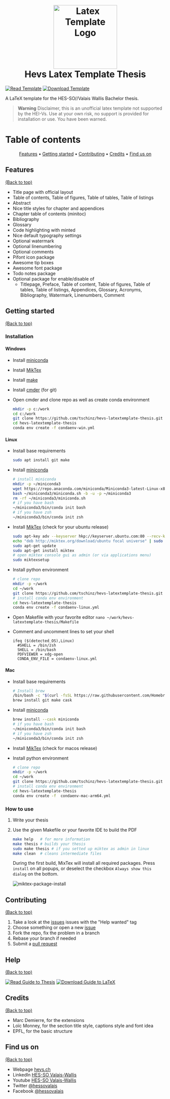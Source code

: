 <h1 align="center">
  <br>
  <img src="./04-resources/logos/logo.svg" alt="Latex Template Logo" width="200" height="200">
  <br>
  Hevs Latex Template Thesis
  <br>
</h1>

[![Read Template](https://img.shields.io/badge/Read-Template-blue)](https://github.com/tschinz/hevs-latextemplate-thesis/blob/master/thesis.pdf) [![Download Template](https://img.shields.io/badge/Download-Template-brightgreen)](https://github.com/tschinz/hevs-latextemplate-thesis/raw/master/thesis.pdf)

A LaTeX template for the HES-SO//Valais Wallis Bachelor thesis.

> **Warning**
> Disclaimer, this is an unofficial latex template not supported by the HEI-Vs. Use at your own risk, no support is provided for installation or use. You have been warned.

# Table of contents
<p align="center">
  <a href="#features">Features</a> •
  <a href="#getting-started">Getting started</a> •
  <a href="#contributing">Contributing</a> •
  <a href="#credits">Credits</a> •
  <a href="#find-us-on">Find us on</a>
</p>

## Features
[(Back to top)](#table-of-contents)

* Title page with official layout
* Table of contents, Table of figures, Table of tables, Table of listings
* Abstract
* Nice title styles for chapter and appendices
* Chapter table of contents (minitoc)
* Bibliography
* Glossary
* Code highlighting with minted
* Nice default typography settings
* Optional watermark
* Optional linenumbering
* Optional comments
* Pifont icon package
* Awesome tip boxes
* Awesome font package
* Todo notes package
* Optional package for enable/disable of
  * Titlepage, Preface, Table of content, Table of figures, Table of tables, Table of listings, Appendices, Glossary, Acronyms, Bibliography, Watermark, Linenumbers, Comment

## Getting started
[(Back to top)](#table-of-contents)

### Installation

#### Windows

* Install [miniconda](https://repo.anaconda.com/miniconda/Miniconda3-latest-Windows-x86_64.exe)

* Install [MikTex](https://miktex.org/download)

* Install [make](http://gnuwin32.sourceforge.net/packages/make.htm)

* Install [cmder](https://github.com/cmderdev/cmder/releases/latest) (for git)

* Open cmder and clone repo as well as create conda environment

  ```bash
  mkdir -p c:/work
  cd c:/work
  git clone https://github.com/tschinz/hevs-latextemplate-thesis.git
  cd hevs-latextemplate-thesis
  conda env create -f condaenv-win.yml
  ```

#### Linux

* Install base requirements

  ```bash
  sudo apt install git make
  ```

* Install [miniconda](https://docs.conda.io/en/latest/miniconda.html)

  ```bash
  # install miniconda
  mkdir -p ~/miniconda3
  wget https://repo.anaconda.com/miniconda/Miniconda3-latest-Linux-x86_64.sh -O ~/miniconda3/miniconda.sh
  bash ~/miniconda3/miniconda.sh -b -u -p ~/miniconda3
  rm -rf ~/miniconda3/miniconda.sh
  # if you have bash
  ~/miniconda3/bin/conda init bash
  # if you have zsh
  ~/miniconda3/bin/conda init zsh
  ```

* Install [MikTex](https://miktex.org/download) (check for your ubuntu release)

  ```bash
  sudo apt-key adv --keyserver hkp://keyserver.ubuntu.com:80 --recv-keys D6BC243565B2087BC3F897C9277A7293F59E4889
  echo "deb http://miktex.org/download/ubuntu focal universe" | sudo tee /etc/apt/sources.list.d/miktex.list
  sudo apt-get update
  sudo apt-get install miktex
  # open miktex console gui as admin (or via applications menu)
  sudo miktexsetup 
  ```

* Install python environment

  ```bash
  # clone repo
  mkdir -p ~/work
  cd ~/work
  git clone https://github.com/tschinz/hevs-latextemplate-thesis.git
  # install conda env environment
  cd hevs-latextemplate-thesis
  conda env create -f condaenv-linux.yml
  ```

* Open Makefile with your favorite editor
  `nano ~/work/hevs-latextemplate-thesis/Makefile`

* Comment and uncomment lines to set your shell
  ```
  ifeq ($(detected_OS),Linux)
	#SHELL = /bin/zsh
	SHELL = /bin/bash
	PDFVIEWER = xdg-open
	CONDA_ENV_FILE = condaenv-linux.yml
  ```

#### Mac

* Install base requirements

  ```bash
  # Install brew
  /bin/bash -c "$(curl -fsSL https://raw.githubusercontent.com/Homebrew/install/HEAD/install.sh)"
  brew install git make cask

  ```

* Install [miniconda](https://docs.conda.io/en/latest/miniconda.html)

  ```bash
  brew install --cask miniconda
  # if you have bash
  ~/miniconda3/bin/conda init bash
  # if you have zsh
  ~/miniconda3/bin/conda init zsh
  ```

* Install [MikTex](https://miktex.org/download) (check for macos release)

* Install python environment

  ```bash
  # clone repo
  mkdir -p ~/work
  cd ~/work
  git clone https://github.com/tschinz/hevs-latextemplate-thesis.git
  # install conda env environment
  cd hevs-latextemplate-thesis
  conda env create -f  condaenv-mac-arm64.yml
  ```

### How to use

1. Write your thesis

2. Use the given Makefile or your favorite IDE to build the PDF

   ```bash
   make help   # for more information
   make thesis # builds your thesis
   sudo make thesis # if you setted up miktex as admin in linux
   make clean  # cleans intermediate files
   ```

   During the first build, MixTex will install all required packages. Press ``install`` on all popups, or deselect the checkbox ``Always show this dialog`` on the bottom.

   ![miktex-package-install](04-resources/miktex-package-install.png)
## Contributing
[(Back to top)](#table-of-contents)

1. Take a look at the [issues](https://github.com/tschinz/hevs-latextemplate-thesis/issues) issues with the "Help wanted" tag
2. Choose something or open a new [issue](https://github.com/tschinz/hevs-latextemplate-thesis/issues)
3. Fork the repo, fix the problem in a branch
4. Rebase your branch if needed
5. Submit a [pull request](https://github.com/tschinz/hevs-latextemplate-thesis/pulls)

## Help
[(Back to top)](#table-of-contents)

[![Read Guide to Thesis](https://img.shields.io/badge/Read-Guide_to_Thesis-blue)](https://github.com/tschinz/hevs-latextemplate-thesis/blob/master/guide-to-thesis.pdf) [![Download Guide to LaTeX](https://img.shields.io/badge/Download-Guide_to_Thesis-brightgreen)](https://github.com/tschinz/hevs-latextemplate-thesis/raw/master/guide-to-thesis.pdf)

## Credits
[(Back to top)](#table-of-contents)

* Marc Demierre, for the extensions
* Loïc Monney, for the section title style, captions style and font idea
* EPFL, for the basic structure

## Find us on
[(Back to top)](#table-of-contents)
* Webpage [hevs.ch](https://www.hevs.ch)
* LinkedIn [HES-SO Valais-Wallis](https://www.linkedin.com/groups/104343/)
* Youtube [HES-SO Valais-Wallis](https://www.youtube.com/user/HESSOVS/)
* Twitter [@hessovalais](https://twitter.com/hessovalais)
* Facebook [@hessovalais](https://www.facebook.com/hessovalais)
